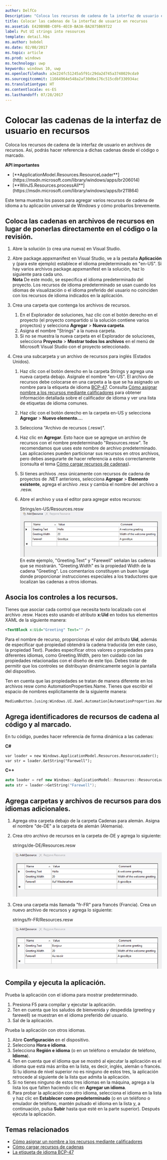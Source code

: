 ```yaml
---
author: DelfCo
Description: "Coloca los recursos de cadena de la interfaz de usuario en archivos de recursos. Así, podrás hacer referencia a dichas cadenas desde el código o marcado."
title: Colocar las cadenas de la interfaz de usuario en recursos
ms.assetid: E420B9BB-C0F6-4EC0-BA3A-BA2875B69722
label: Put UI strings into resources
template: detail.hbs
ms.author: bobdel
ms.date: 02/08/2017
ms.topic: article
ms.prod: windows
ms.technology: uwp
keywords: windows 10, uwp
ms.openlocfilehash: a3e224fc51245a5f91c29da2d745a3740029cda9
ms.sourcegitcommit: 11664964e548a2af30d6e176c515cdbf330934ac
ms.translationtype: HT
ms.contentlocale: es-ES
ms.lasthandoff: 07/28/2017
---
```

# <a name="put-ui-strings-into-resources"></a>Colocar las cadenas de la interfaz de usuario en recursos
<link rel="stylesheet" href="https://az835927.vo.msecnd.net/sites/uwp/Resources/css/custom.css">

Coloca los recursos de cadena de la interfaz de usuario en archivos de recursos. Así, podrás hacer referencia a dichas cadenas desde el código o marcado.

<div class="important-apis" >
<b>API importantes</b><br/>
<ul>
<li>[**ApplicationModel.Resources.ResourceLoader**](https://msdn.microsoft.com/library/windows/apps/br206014)</li>
<li>[**WinJS.Resources.processAll**](https://msdn.microsoft.com/library/windows/apps/br211864)</li>
</ul>
</div>


Este tema muestra los pasos para agregar varios recursos de cadena de idioma a tu aplicación universal de Windows y cómo probarlos brevemente.

## <a name="put-strings-into-resource-files-instead-of-putting-them-directly-in-code-or-markup"></a>Coloca las cadenas en archivos de recursos en lugar de ponerlas directamente en el código o la revisión.


1.  Abre la solución (o crea una nueva) en Visual Studio.

2.  Abre package.appxmanifest en Visual Studio, ve a la pestaña **Aplicación** y (para este ejemplo) establece el idioma predeterminado en "en-US". Si hay varios archivos package.appxmanifest en la solución, haz lo siguiente para cada uno.
    <br>**Nota**  De este modo, se especifica el idioma predeterminado del proyecto. Los recursos de idioma predeterminado se usan cuando los idiomas de visualización o el idioma preferido del usuario no coinciden con los recursos de idioma indicados en la aplicación.
3.  Crea una carpeta que contenga los archivos de recursos.
    1.  En el Explorador de soluciones, haz clic con el botón derecho en el proyecto (el proyecto compartido si la solución contiene varios proyectos) y selecciona **Agregar** &gt; **Nueva carpeta**.
    2.  Asigna el nombre "Strings" a la nueva carpeta.
    3.  Si no se muestra la nueva carpeta en el Explorador de soluciones, selecciona **Proyecto** &gt; **Mostrar todos los archivos** en el menú de Microsoft Visual Studio con el proyecto seleccionado.

4.  Crea una subcarpeta y un archivo de recursos para inglés (Estados Unidos).
    1.  Haz clic con el botón derecho en la carpeta Strings y agrega una nueva carpeta debajo. Asígnale el nombre "en-US". El archivo de recursos debe colocarse en una carpeta a la que se ha asignado un nombre para la etiqueta de idioma [BCP-47](http://go.microsoft.com/fwlink/p/?linkid=227302). Consulta [Cómo asignar nombre a los recursos mediante calificadores](https://msdn.microsoft.com/library/windows/apps/xaml/hh965324) para obtener información detallada sobre el calificador de idioma y ver una lista de etiquetas de idioma comunes.
    2.  Haz clic con el botón derecho en la carpeta en-US y selecciona **Agregar** &gt; **Nuevo elemento…**.
    3.  Selecciona "Archivo de recursos (.resw)".

    4.  Haz clic en **Agregar**. Esto hace que se agregue un archivo de recursos con el nombre predeterminado "Resources.resw". Te recomendamos que uses este nombre de archivo predeterminado. Las aplicaciones pueden particionar sus recursos en otros archivos, pero debes asegurarte de hacer referencia a estos correctamente (consulta el tema [Cómo cargar recursos de cadenas](https://msdn.microsoft.com/library/windows/apps/xaml/hh965323)).
    5.  Si tienes archivos .resx únicamente con recursos de cadena de proyectos de .NET anteriores, selecciona **Agregar** &gt; **Elemento existente**, agrega el archivo .resx y cambia el nombre del archivo a .resw.
    6.  Abre el archivo y usa el editor para agregar estos recursos:


        Strings/en-US/Resources.resw ![agregar recurso, inglés](images/addresource-en-us.png) En este ejemplo, "Greeting.Text" y "Farewell" señalan las cadenas que se mostrarán. "Greeting.Width" es la propiedad Width de la cadena "Greeting". Los comentarios constituyen un buen lugar donde proporcionar instrucciones especiales a los traductores que localizan las cadenas a otros idiomas.

## <a name="associate-controls-to-resources"></a>Asocia los controles a los recursos.

Tienes que asociar cada control que necesita texto localizado con el archivo .resw. Haces esto usando el atributo **x:Uid** en todos tus elementos XAML de la siguiente manera:

```XML
<TextBlock x:Uid="Greeting" Text="" />
```

Para el nombre de recurso, proporcionas el valor del atributo **Uid**, además de especificar qué propiedad obtendrá la cadena traducida (en este caso, la propiedad Text). Puedes especificar otros valores o propiedades para diferentes idiomas, como Greeting.Width, pero ten cuidado con las propiedades relacionadas con el diseño de este tipo. Debes tratar de permitir que los controles se distribuyan dinámicamente según la pantalla del dispositivo.

Ten en cuenta que las propiedades se tratan de manera diferente en los archivos resw como AutomationProperties.Name. Tienes que escribir el espacio de nombres explícitamente de la siguiente manera:

```XML
MediumButton.[using:Windows.UI.Xaml.Automation]AutomationProperties.Name
```

## <a name="add-string-resource-identifiers-to-code-and-markup"></a>Agrega identificadores de recursos de cadena al código y al marcado.

En tu código, puedes hacer referencia de forma dinámica a las cadenas:

**C#**
```CSharp
var loader = new Windows.ApplicationModel.Resources.ResourceLoader();
var str = loader.GetString("Farewell");
```

**C++**
```cpp
auto loader = ref new Windows::ApplicationModel::Resources::ResourceLoader();
auto str = loader->GetString("Farewell");
```


## <a name="add-folders-and-resource-files-for-two-additional-languages"></a>Agrega carpetas y archivos de recursos para dos idiomas adicionales.


1.  Agrega otra carpeta debajo de la carpeta Cadenas para alemán. Asigna el nombre "de-DE" a la carpeta de alemán (Alemania).
2.  Crea otro archivo de recursos en la carpeta de-DE y agrega lo siguiente:

    strings/de-DE/Resources.resw

    ![agrega recurso, alemán](images/addresource-de-de.png)


3.  Crea una carpeta más llamada "fr-FR" para francés (Francia). Crea un nuevo archivo de recursos y agrega lo siguiente:

    strings/fr-FR/Resources.resw
    
    ![add resource, agregar recursos, french, francés](images/addresource-fr-fr.png)

## <a name="build-and-run-the-app"></a>Compila y ejecuta la aplicación.


Prueba la aplicación con el idioma para mostrar predeterminado.

1.  Presiona F5 para compilar y ejecutar la aplicación.
2.  Ten en cuenta que los saludos de bienvenida y despedida (greeting y farewell) se muestran en el idioma preferido del usuario.
3.  Sal de la aplicación.

Prueba la aplicación con otros idiomas.

1.  Abre **Configuración** en el dispositivo.
2.  Selecciona **Hora e idioma**.
3.  Selecciona **Región e idioma** (o en un teléfono o emulador de teléfono, **Idioma**).
4.  Ten en cuenta que el idioma que se mostró al ejecutar la aplicación es el idioma que está más arriba en la lista, es decir, inglés, alemán o francés. Si tu idioma de nivel superior no es ninguno de estos tres, la aplicación retrocede al siguiente de la lista que admita la aplicación.
5.  Si no tienes ninguno de estos tres idiomas en la máquina, agrega a la lista los que falten haciendo clic en **Agregar un idioma**.
6.  Para probar la aplicación con otro idioma, selecciona el idioma en la lista y haz clic en **Establecer como predeterminado** (o en un teléfono o emulador de teléfono, mantén pulsado el idioma en la lista y, a continuación, pulsa **Subir** hasta que esté en la parte superior). Después ejecuta la aplicación.

## <a name="related-topics"></a>Temas relacionados


* [Cómo asignar un nombre a los recursos mediante calificadores](https://msdn.microsoft.com/library/windows/apps/xaml/hh965324)
* [Cómo cargar recursos de cadenas](https://msdn.microsoft.com/library/windows/apps/xaml/hh965323)
* [La etiqueta de idioma BCP-47](http://go.microsoft.com/fwlink/p/?linkid=227302)
 

 



